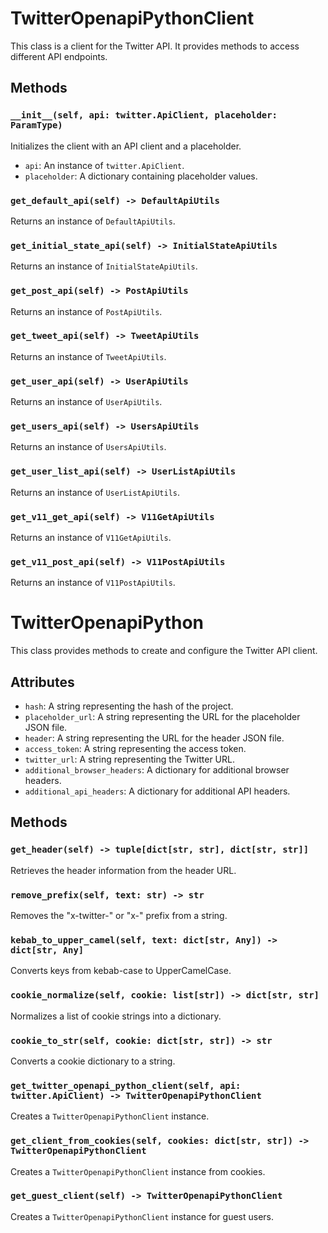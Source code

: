 # TwitterOpenapiPythonClient

This class is a client for the Twitter API. It provides methods to access different API endpoints.

## Methods

### `__init__(self, api: twitter.ApiClient, placeholder: ParamType)`

Initializes the client with an API client and a placeholder.

- `api`: An instance of `twitter.ApiClient`.
- `placeholder`: A dictionary containing placeholder values.

### `get_default_api(self) -> DefaultApiUtils`

Returns an instance of `DefaultApiUtils`.

### `get_initial_state_api(self) -> InitialStateApiUtils`

Returns an instance of `InitialStateApiUtils`.

### `get_post_api(self) -> PostApiUtils`

Returns an instance of `PostApiUtils`.

### `get_tweet_api(self) -> TweetApiUtils`

Returns an instance of `TweetApiUtils`.

### `get_user_api(self) -> UserApiUtils`

Returns an instance of `UserApiUtils`.

### `get_users_api(self) -> UsersApiUtils`

Returns an instance of `UsersApiUtils`.

### `get_user_list_api(self) -> UserListApiUtils`

Returns an instance of `UserListApiUtils`.

### `get_v11_get_api(self) -> V11GetApiUtils`

Returns an instance of `V11GetApiUtils`.

### `get_v11_post_api(self) -> V11PostApiUtils`

Returns an instance of `V11PostApiUtils`.

# TwitterOpenapiPython

This class provides methods to create and configure the Twitter API client.

## Attributes

- `hash`: A string representing the hash of the project.
- `placeholder_url`: A string representing the URL for the placeholder JSON file.
- `header`: A string representing the URL for the header JSON file.
- `access_token`: A string representing the access token.
- `twitter_url`: A string representing the Twitter URL.
- `additional_browser_headers`: A dictionary for additional browser headers.
- `additional_api_headers`: A dictionary for additional API headers.

## Methods

### `get_header(self) -> tuple[dict[str, str], dict[str, str]]`

Retrieves the header information from the header URL.

### `remove_prefix(self, text: str) -> str`

Removes the "x-twitter-" or "x-" prefix from a string.

### `kebab_to_upper_camel(self, text: dict[str, Any]) -> dict[str, Any]`

Converts keys from kebab-case to UpperCamelCase.

### `cookie_normalize(self, cookie: list[str]) -> dict[str, str]`

Normalizes a list of cookie strings into a dictionary.

### `cookie_to_str(self, cookie: dict[str, str]) -> str`

Converts a cookie dictionary to a string.

### `get_twitter_openapi_python_client(self, api: twitter.ApiClient) -> TwitterOpenapiPythonClient`

Creates a `TwitterOpenapiPythonClient` instance.

### `get_client_from_cookies(self, cookies: dict[str, str]) -> TwitterOpenapiPythonClient`

Creates a `TwitterOpenapiPythonClient` instance from cookies.

### `get_guest_client(self) -> TwitterOpenapiPythonClient`

Creates a `TwitterOpenapiPythonClient` instance for guest users.

